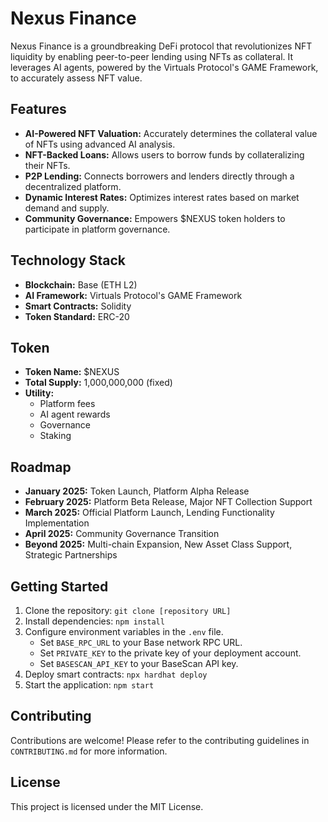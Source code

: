 # Nexus Finance

Nexus Finance is a groundbreaking DeFi protocol that revolutionizes NFT liquidity by enabling peer-to-peer lending using NFTs as collateral. It leverages AI agents, powered by the Virtuals Protocol's GAME Framework, to accurately assess NFT value.

## Features

*   **AI-Powered NFT Valuation:**  Accurately determines the collateral value of NFTs using advanced AI analysis.
*   **NFT-Backed Loans:** Allows users to borrow funds by collateralizing their NFTs.
*   **P2P Lending:** Connects borrowers and lenders directly through a decentralized platform.
*   **Dynamic Interest Rates:**  Optimizes interest rates based on market demand and supply.
*   **Community Governance:**  Empowers $NEXUS token holders to participate in platform governance.

## Technology Stack

*   **Blockchain:** Base (ETH L2)
*   **AI Framework:** Virtuals Protocol's GAME Framework
*   **Smart Contracts:** Solidity
*   **Token Standard:** ERC-20

## Token

*   **Token Name:** $NEXUS
*   **Total Supply:** 1,000,000,000 (fixed)
*   **Utility:**
    *   Platform fees
    *   AI agent rewards
    *   Governance
    *   Staking

## Roadmap

*   **January 2025:** Token Launch, Platform Alpha Release
*   **February 2025:** Platform Beta Release, Major NFT Collection Support
*   **March 2025:** Official Platform Launch, Lending Functionality Implementation
*   **April 2025:** Community Governance Transition
*   **Beyond 2025:** Multi-chain Expansion, New Asset Class Support, Strategic Partnerships

## Getting Started

1.  Clone the repository: `git clone [repository URL]`
2.  Install dependencies: `npm install`
3.  Configure environment variables in the `.env` file.
    - Set `BASE_RPC_URL` to your Base network RPC URL.
    - Set `PRIVATE_KEY` to the private key of your deployment account.
    - Set `BASESCAN_API_KEY` to your BaseScan API key.
4.  Deploy smart contracts: `npx hardhat deploy`
5.  Start the application: `npm start`

## Contributing

Contributions are welcome! Please refer to the contributing guidelines in `CONTRIBUTING.md` for more information.

## License

This project is licensed under the MIT License.
